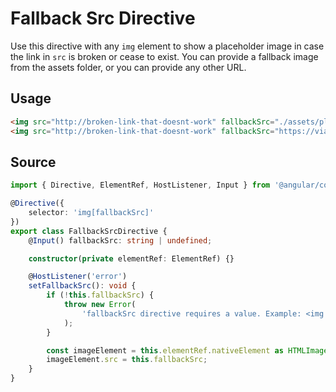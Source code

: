 # Fallback Src Directive

Use this directive with any `img` element to show a placeholder image in case the link in `src` is broken or cease to exist.
You can provide a fallback image from the assets folder, or you can provide any other URL.

## Usage

<ngs-code-block-with-header>

```html
<img src="http://broken-link-that-doesnt-work" fallbackSrc="./assets/placeholder-avatar.png" alt="" />
<img src="http://broken-link-that-doesnt-work" fallbackSrc="https://via.placeholder.com/200x200" alt="" />
```

</ngs-code-block-with-header>

## Source

<ngs-code-block-with-header file-name="fallback-src.directive.ts">

```typescript
import { Directive, ElementRef, HostListener, Input } from '@angular/core';

@Directive({
    selector: 'img[fallbackSrc]'
})
export class FallbackSrcDirective {
    @Input() fallbackSrc: string | undefined;

    constructor(private elementRef: ElementRef) {}

    @HostListener('error')
    setFallbackSrc(): void {
        if (!this.fallbackSrc) {
            throw new Error(
                'fallbackSrc directive requires a value. Example: <img src="https://broken-link-that-doesnt-work" fallbackSrc="./assets/placeholder.svg" alt="...">'
            );
        }

        const imageElement = this.elementRef.nativeElement as HTMLImageElement;
        imageElement.src = this.fallbackSrc;
    }
}
```

</ngs-code-block-with-header>
